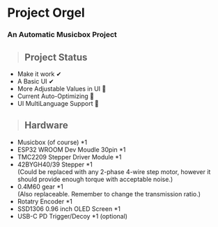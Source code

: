 # Project Orgel
### An Automatic Musicbox Project  

>## Project Status 
* Make it work  ✔
* A Basic UI    ✔
* More Adjustable Values in UI 🚧
* Current Auto-Optimizing   🚧
* UI MultiLanguage Support  🚧

>## Hardware
* Musicbox (of course) *1
* ESP32 WROOM Dev Moudle 30pin *1
* TMC2209 Stepper Driver Module *1
* 42BYGH40/39 Stepper *1  
 (Could be replaced with any 2-phase 4-wire step motor, however it should provide enough torque with acceptable noise.)
* 0.4M60 gear   *1   
 (Also replaceable. Remember to change the transmission ratio.)
* Rotatry Encoder *1
* SSD1306 0.96 inch OLED Screen *1
* USB-C PD Trigger/Decoy *1         (optional)